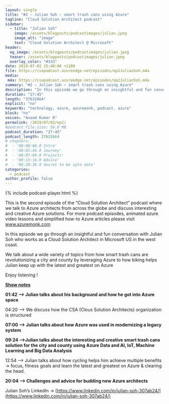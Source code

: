 ```yaml
---
layout: single
title: "#2 – Julian Soh – smart trash cans using Azure"
tagline: "Cloud Solution Architect podcast"
sidebar:
  - title: "Julian Soh"
    image: /assets/blogposts/podcastimages/julian.jpeg
    image_alt: "image"
    text: "Cloud Solution Architect @ Microsoft"
header:
  og_image: /assets/blogposts/podcastimages/julian.jpeg
  teaser: /assets/blogposts/podcastimages/julian.jpeg
  overlay_color: "#333"
date: 2019-07-02 15:40:00 +1100
file: https://csapodcast.azureedge.net/episodes/ep2JulianSoh.m4a
media: 
 m4a: https://csapodcast.azureedge.net/episodes/ep2JulianSoh.m4a
summary: "#2 – Julian Soh – smart trash cans using Azure"
description: "In this episode we go through an insightful and fun conversation with Julian Soh who works as a Cloud Solution Architect in Microsoft US in the west coast. We talk about a wide variety of topics from how smart trash cans are revolutionizing a city and county by leveraging Azure to how biking helps Julian keep up with the latest and greatest on Azure"
duration: "27:45" 
length: "37632664"
explicit: "no" 
keywords: "technology, azure, azuremonk, podcast, azure"
block: "no" 
voices: "Anand Kumar R"
permalink: /2019/07/02/ep2/
#podcast_file_size: 50.0 MB 
podcast_duration: "27:45" 
podcast_length: 37632664
# chapters:
#  - '00:00:00.0 Intro'
#  - '00:01:44.0 Journey'
#  - '00:07:09.0 Projects'
#  - '00:15:14.0 Advice'
#  - '00:20:30.0 Secret to be upto date'
categories:
  - podcast
author_profile: false
---
```


{% include podcast-player.html %}

This is the second episode of the “Cloud Solution Architect” podcast where we talk to Azure architects from across the globe and discuss interesting and creative Azure solutions. For more podcast episodes, animated azure video lessons and simplified how-to Azure articles please visit www.azuremonk.com

In this episode we go through an insightful and fun conversation with Julian Soh who works as a Cloud Solution Architect in Microsoft US in the west coast.

We talk about a wide variety of topics from how smart trash cans are revolutionizing a city and county by leveraging Azure to how biking helps Julian keep up with the latest and greatest on Azure

Enjoy listening !

**<u>Show notes</u>**

**01:42 –> Julian talks about his background and how he got into Azure space**

04:20 –> We discuss how the CSA (Clous Solution Architects) organization is structured

**07:00 –> Julian talks about how Azure was used in modernizing a legacy system**

**09:24 –>Julian talks about the interesting and creative smart trash cans solution for the city and county using Azure Data and AI, IoT, Machine Learning and Big Data Analysis**

12:54 –> Julian talks about how cycling helps him achieve multiple benefits -> focus, fitness goals and learn the latest and greatest on Azure & clearing the head.

**20:04 –> Challenges and advice for budding new Azure architects**

Julian Soh’s LinkedIn -> [https://www.linkedin.com/in/julian-soh-307ab24/](https://www.linkedin.com/in/julian-soh-307ab24/)